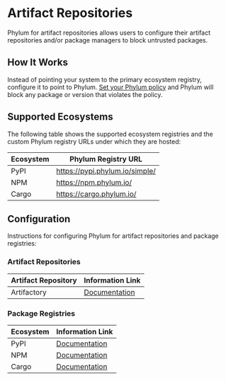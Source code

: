 # Artifact Repositories

Phylum for artifact repositories allows users to configure their artifact
repositories and/or package managers to block untrusted packages.

## How It Works

Instead of pointing your system to the primary ecosystem registry, configure
it to point to Phylum. [Set your Phylum policy](../knowledge_base/policy.md) and
Phylum will block any package or version that violates the policy.

## Supported Ecosystems

The following table shows the supported ecosystem registries and the custom
Phylum registry URLs under which they are hosted:

| Ecosystem | Phylum Registry URL |
| --------- | ------------------- |
| PyPI | <https://pypi.phylum.io/simple/> |
| NPM | <https://npm.phylum.io/> |
| Cargo | <https://cargo.phylum.io/> |

## Configuration

Instructions for configuring Phylum for artifact repositories and package
registries:

### Artifact Repositories

| Artifact Repository | Information Link |
| ------------------- | ---------------- |
| Artifactory | [Documentation][Artifactory] |

### Package Registries

| Ecosystem | Information Link |
| --------- | ---------------- |
| PyPI | [Documentation][PyPI] |
| NPM | [Documentation][NPM] |
| Cargo | [Documentation][Cargo] |

[Artifactory]: ./artifactory.md
[PyPI]: ./pypi.md
[NPM]: ./npm.md
[Cargo]: ./cargo.md
